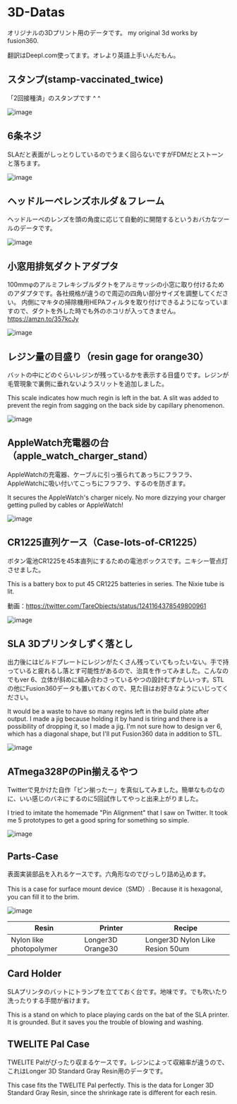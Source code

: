 # 3D-Datas

オリジナルの3Dプリント用のデータです。
my original 3d works by fusion360.

翻訳はDeepl.com使ってます。オレより英語上手いんだもん。

## スタンプ(stamp-vaccinated_twice)

「2回接種済」のスタンプです ^ ^

![image](stamp-vaccinated_twice/stamp.png)

## 6条ネジ

SLAだと表面がしっとりしているのでうまく回らないですがFDMだとストーンと落ちます。

![image](6-thread-screw/6thread-screw.png)

## ヘッドルーペレンズホルダ＆フレーム

ヘッドルーペのレンズを頭の角度に応じて自動的に開閉するというおバカなツールのデータです。

![image](autoheadloupe/image.png)


## 小窓用排気ダクトアダプタ

100mmφのアルミフレキシブルダクトをアルミサッシの小窓に取り付けるためのアダプタです。各社規格が違うので周辺の四角い部分サイズを調整してください。
内側にマキタの掃除機用HEPAフィルタを取り付けできるようになっていますので、ダクトを外した時でも外のホコリが入ってきません。
https://amzn.to/357kcJy

![image](ex-duct-with-makita-hepa-filter/IMG_2254.jpeg)


## レジン量の目盛り（resin gage for orange30）

バットの中にどのぐらいレジンが残っているかを表示する目盛りです。レジンが毛管現象で裏側に垂れないようスリットを追加しました。

This scale indicates how much regin is left in the bat. A slit was added to prevent the regin from sagging on the back side by capillary phenomenon.

![image](tank-gage/IMG_1644.jpg)

## AppleWatch充電器の台（apple_watch_charger_stand）

AppleWatchの充電器、ケーブルに引っ張られてあっちにフラフラ、AppleWatchに吸い付いてこっちにフラフラ、するのを防ぎます。

It secures the AppleWatch's charger nicely. No more dizzying your charger getting pulled by cables or AppleWatch!

![image](apple_watch_charger_stand/IMG_1652.jpg)

## CR1225直列ケース（Case-lots-of-CR1225）

ボタン電池CR1225を45本直列にするための電池ボックスです。ニキシー管点灯させました。

This is a battery box to put 45 CR1225 batteries in series. The Nixie tube is lit.

動画：https://twitter.com/TareObjects/status/1241164378549800961

![image](Case-lots-of-CR1225/IMG_1593.jpg)


## SLA 3Dプリンタしずく落とし

出力後にはビルドプレートにレジンがたくさん残っていてもったいない。手で持っていると疲れるし落とす可能性があるので、治具を作ってみました。こんなのでもver 6、立体が斜めに組み合わさっているやつの設計むずかしいっす。STLの他にFusion360データも置いておくので、見た目はお好きなようにいじってください。

It would be a waste to have so many regins left in the build plate after output. I made a jig because holding it by hand is tiring and there is a possibility of dropping it, so I made a jig. I'm not sure how to design ver 6, which has a diagonal shape, but I'll put Fusion360 data in addition to STL.

![image](dripstand/IMG_1527.jpg)

## ATmega328PのPin揃えるやつ

Twitterで見かけた自作「ピン揃ったー」を真似してみました。簡単なものなのに、いい感じのバネにするのに5回試作してやっと出来上がりました。

I tried to imitate the homemade "Pin Alignment" that I saw on Twitter. It took me 5 prototypes to get a good spring for something so simple.

![image](pin-sorotta/IMG_1457.jpg)

## Parts-Case

表面実装部品を入れるケースです。六角形なのでびっしり詰め込めます。

This is a case for surface mount device（SMD）. Because it is hexagonal, you can fill it to the brim.

![image](Parts-Case/IMG_0818.jpg)

| Resin | Printer | Recipe |
---|---|---
| Nylon like photopolymer | Longer3D Orange30 | Longer3D Nylon Like Resion 50um |

## Card Holder

SLAプリンタのバットにトランプを立てておく台です。地味です。でも吹いたり洗ったりする手間が省けます。

This is a stand on which to place playing cards on the bat of the SLA printer. It is grounded. But it saves you the trouble of blowing and washing.

## TWELITE Pal Case

TWELITE Palがぴったり収まるケースです。レジンによって収縮率が違うので、これはLonger 3D Standard Gray Resin用のデータです。

This case fits the TWELITE Pal perfectly. This is the data for Longer 3D Standard Gray Resin, since the shrinkage rate is different for each resin.
